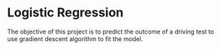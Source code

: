 # Logistic Regression
The objective of this project is to predict the outcome of a driving test to use gradient descent algorithm to fit the model.
